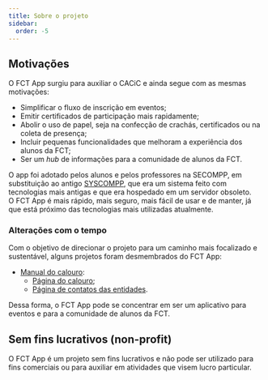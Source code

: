 ```yaml
---
title: Sobre o projeto
sidebar:
  order: -5
---
```


## Motivações

O FCT App surgiu para auxiliar o CACiC e ainda segue com as mesmas motivações:

- Simplificar o fluxo de inscrição em eventos;
- Emitir certificados de participação mais rapidamente;
- Abolir o uso de papel, seja na confecção de crachás, certificados ou na coleta de presença;
- Incluir pequenas funcionalidades que melhoram a experiência dos alunos da FCT;
- Ser um _hub_ de informações para a comunidade de alunos da FCT.

O app foi adotado pelos alunos e pelos professores na SECOMPP, em substituição ao antigo [SYSCOMPP](https://github.com/cacic-fct/syscompp), que era um sistema feito com tecnologias mais antigas e que era hospedado em um servidor obsoleto.  
O FCT App é mais rápido, mais seguro, mais fácil de usar e de manter, já que está próximo das tecnologias mais utilizadas atualmente.

### Alterações com o tempo

Com o objetivo de direcionar o projeto para um caminho mais focalizado e sustentável, alguns projetos foram desmembrados do FCT App:

- [Manual do calouro](https://cacic-fct.github.io/manual-do-calouro):
  - [Página do calouro](https://cacic-fct.github.io/manual-do-calouro/pagina-do-calouro/);
  - [Página de contatos das entidades](https://cacic-fct.github.io/manual-do-calouro/contatos/).

Dessa forma, o FCT App pode se concentrar em ser um aplicativo para eventos e para a comunidade de alunos da FCT.

## Sem fins lucrativos (non-profit)

O FCT App é um projeto sem fins lucrativos e não pode ser utilizado para fins comerciais ou para auxiliar em atividades que visem lucro particular.
